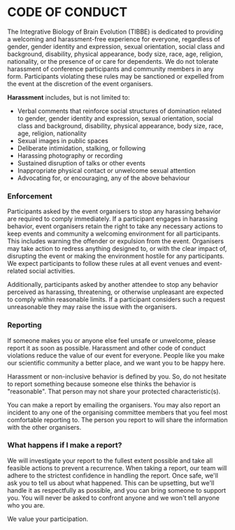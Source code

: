 # CODE OF CONDUCT

The Integrative Biology of Brain Evolution (TIBBE) is dedicated to providing a welcoming and harassment-free experience for everyone, regardless of gender, gender identity and expression, sexual orientation, social class and background, disability, physical appearance, body size, race, age, religion, nationality, or the presence of or care for dependents. We do not tolerate harassment of conference participants and community members in any form. Participants violating these rules may be sanctioned or expelled from the event at the discretion of the event organisers.


**Harassment** includes, but is not limited to:

* Verbal comments that reinforce social structures of domination related to gender, gender identity and expression, sexual orientation, social class and background, disability, physical appearance, body size, race, age, religion, nationality
* Sexual images in public spaces
* Deliberate intimidation, stalking, or following
* Harassing photography or recording
* Sustained disruption of talks or other events
* Inappropriate physical contact or unwelcome sexual attention
* Advocating for, or encouraging, any of the above behaviour


### Enforcement

Participants asked by the event organisers to stop any harassing behavior are required to comply immediately. If a participant engages in harassing behavior, event organisers retain the right to take any necessary actions to keep events and community a welcoming environment for all participants. This includes warning the offender or expulsion from the event. Organisers may take action to redress anything designed to, or with the clear impact of, disrupting the event or making the environment hostile for any participants. We expect participants to follow these rules at all event venues and event-related social activities.  

Additionally, participants asked by another attendee to stop any behavior perceived as harassing, threatening, or otherwise unpleasant are expected to comply within reasonable limits. If a participant considers such a request unreasonable they may raise the issue with the organisers.


### Reporting

If someone makes you or anyone else feel unsafe or unwelcome, please report it as soon as possible. Harassment and other code of conduct violations reduce the value of our event for everyone. People like you make our scientific community a better place, and we want you to be happy here.  

Harassment or non-inclusive behavior is defined by you. So, do not hesitate to report something because someone else thinks the behavior is "reasonable". That person may not share your protected characteristic(s).  

You can make a report by emailing the organisers. You may also report an incident to any one of the organising committee members that you feel most comfortable reporting to. The person you report to will share the information with the other organisers.


### What happens if I make a report?

We will investigate your report to the fullest extent possible and take all feasible actions to prevent a recurrence. When taking a report, our team will adhere to the strictest confidence in handling the report. Once safe, we'll ask you to tell us about what happened. This can be upsetting, but we'll handle it as respectfully as possible, and you can bring someone to support you. You will never be asked to confront anyone and we won't tell anyone who you are.  

We value your participation.
